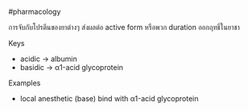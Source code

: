 #pharmacology 

การจับกับโปรตีนของยาต่างๆ ส่งผลต่อ active form หรือพวก duration ออกฤทธิ์ในยาชา

Keys
- acidic -> albumin
- basidic -> α1-acid glycoprotein

Examples
- local anesthetic (base) bind with α1-acid glycoprotein